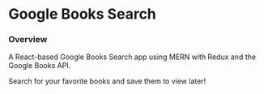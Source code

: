 # Google Books Search

### Overview

A React-based Google Books Search app using MERN with Redux and the Google Books API.

Search for your favorite books and save them to view later!
